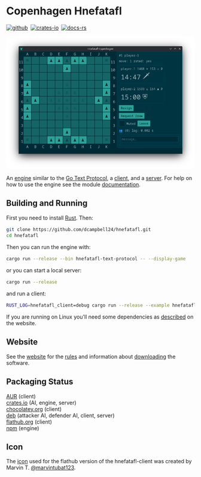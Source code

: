 # Copenhagen Hnefatafl

[![github]][github-link]&ensp;[![crates-io]][crates-io-link]&ensp;[![docs-rs]][docs-rs-link]

[github]: https://img.shields.io/badge/github-8da0cb?logo=github
[github-link]: https://github.com/dcampbell24/hnefatafl
[crates-io]: https://img.shields.io/badge/crates.io-fc8d62?logo=rust
[crates-io-link]: https://crates.io/crates/hnefatafl-copenhagen
[docs-rs]: https://img.shields.io/badge/docs.rs-66c2a5?logo=docs.rs
[docs-rs-link]: https://docs.rs/hnefatafl-copenhagen

![Opening Game](website/src/screenshots/opening_game.png)

An [engine] similar to the [Go Text Protocol], a [client], and a [server]. For
help on how to use the engine see the module [documentation].

[engine]: https://github.com/dcampbell24/hnefatafl/blob/main/src/bin/hnefatafl-text-protocol.rs
[Go Text Protocol]: https://www.lysator.liu.se/~gunnar/gtp/gtp2-spec-draft2/gtp2-spec.html
[client]: https://github.com/dcampbell24/hnefatafl/blob/main/examples/hnefatafl-client.rs
[server]: https://github.com/dcampbell24/hnefatafl/blob/main/src/bin/hnefatafl-server-full.rs
[documentation]: https://docs.rs/hnefatafl-copenhagen/latest/hnefatafl_copenhagen/message/enum.Message.html

## Building and Running

First you need to install [Rust]. Then:

```sh
git clone https://github.com/dcampbell24/hnefatafl.git
cd hnefatafl
```

Then you can run the engine with:

```sh
cargo run --release --bin hnefatafl-text-protocol -- --display-game
```

or you can start a local server:

```sh
cargo run --release
```

and run a client:

```sh
RUST_LOG=hnefatafl_client=debug cargo run --release --example hnefatafl-client -- --host localhost
```

If you are running on Linux you'll need some dependencies as [described] on the website.

[Rust]: https://rust-lang.org/learn/get-started/
[described]: https://hnefatafl.org/install.html#dependencies-linux

## Website

See the [website] for the [rules] and information about [downloading] the software.

[website]: https://hnefatafl.org
[rules]: https://hnefatafl.org/rules.html
[downloading]: https://hnefatafl.org/install.htm

## Packaging Status

[AUR] (client)  
[crates.io] (AI, engine, server)  
[chocolatey.org] (client)  
[deb] (attacker AI, defender AI, client, server)  
[flathub.org] (client)  
[npm] (engine)  

[AUR]: https://aur.archlinux.org/packages/hnefatafl-copenhagen
[crates.io]: https://crates.io/crates/hnefatafl-copenhagen
[chocolatey.org]: https://community.chocolatey.org/packages/hnefatafl-copenhagen/
[deb]: https://hnefatafl.org/binaries/debian/hnefatafl-copenhagen_4.2.0-1_amd64.deb
[flathub.org]: https://flathub.org/apps/org.hnefatafl.hnefatafl_client
[npm]: https://www.npmjs.com/package/hnefatafl-copenhagen

## Icon

The [icon] used for the flathub version of the hnefatafl-client was created by
Marvin T. [@marvintubat123].

[icon]: https://raw.githubusercontent.com/dcampbell24/hnefatafl/refs/heads/main/icons/king.svg
[@marvintubat123]: https://www.freelancer.com/u/marvintubat123
